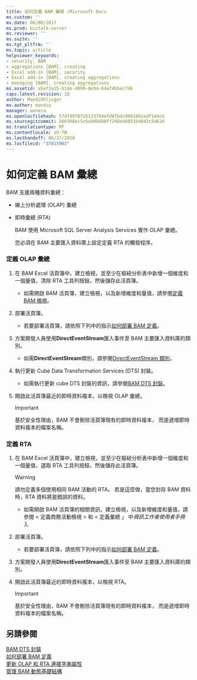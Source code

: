 ```yaml
---
title: 如何定義 BAM 彙總 |Microsoft Docs
ms.custom: ''
ms.date: 06/08/2017
ms.prod: biztalk-server
ms.reviewer: ''
ms.suite: ''
ms.tgt_pltfrm: ''
ms.topic: article
helpviewer_keywords:
- security, BAM
- aggregations [BAM], creating
- Excel add-in [BAM], security
- Excel add-in [BAM], creating aggregations
- managing [BAM], creating aggregations
ms.assetid: a5ef3a15-b1de-4099-8e94-64af4b5ec746
caps.latest.revision: 18
author: MandiOhlinger
ms.author: mandia
manager: anneta
ms.openlocfilehash: 57df4978f2b133794efd8fbdc99819bcedf144cb
ms.sourcegitcommit: 266308ec5c6a9d8d80ff298ee6051b4843c5d626
ms.translationtype: MT
ms.contentlocale: zh-TW
ms.lasthandoff: 06/27/2018
ms.locfileid: "37015903"
---
```

# <a name="how-to-define-bam-aggregations"></a>如何定義 BAM 彙總
BAM 支援兩種資料彙總：  
  
- 線上分析處理 (OLAP) 彙總  
  
- 即時彙總 (RTA)  
  
  BAM 使用 Microsoft SQL Server Analysis Services 實作 OLAP 彙總。  
  
  您必須在 BAM 主要匯入資料庫上設定定義 RTA 的觸發程序。  
  
### <a name="to-define-olap-aggregations"></a>定義 OLAP 彙總  
  
1.  在 BAM Excel 活頁簿中，建立檢視，並至少在樞紐分析表中新增一個維度和一個量值，清除 RTA 工具列按鈕，然後儲存此活頁簿。  
  
    -   如需開啟 BAM 活頁簿，建立檢視，以及新增維度和量值，請參閱[定義 BAM 檢視](../core/defining-a-bam-view.md)。  
  
2.  部署活頁簿。  
  
    -   若要部署活頁簿，請依照下列中的指示[如何部署 BAM 定義](../core/how-to-deploy-bam-definitions.md)。  
  
3.  方案開發人員使用**DirectEventStream**匯入事件至 BAM 主要匯入資料庫的類別。  
  
    -   如需**DirectEventStream**類別，請參閱[DirectEventStream 類別](http://msdn.microsoft.com/library/microsoft.biztalk.bam.eventobservation.directeventstream.aspx)。  
  
4.  執行更新 Cube Data Transformation Services (DTS) 封裝。  
  
    -   如需執行更新 cube DTS 封裝的資訊，請參閱[BAM DTS 封裝](../core/bam-dts-packages.md)。  
  
5.  開啟此活頁簿最近的即時資料複本，以檢視 OLAP 彙總。  
  
    > [!IMPORTANT]
    >  基於安全性理由，BAM 不會刪除活頁簿現有的即時資料複本， 而是遞增即時資料複本的檔案名稱。  
  
### <a name="to-define-the-rta"></a>定義 RTA  
  
1.  在 BAM Excel 活頁簿中，建立檢視，並至少在樞紐分析表中新增一個維度和一個量值，選取 RTA 工具列按鈕，然後儲存此活頁簿。  
  
    > [!WARNING]
    >  請勿定義多個使用相同 BAM 活動的 RTA。 若是這麼做，當您封存 BAM 資料時，RTA 資料將是錯誤的資料。  
  
    -   如需開啟 BAM 活頁簿的相關資訊，建立檢視，以及新增維度和量值，請參閱 < 定義商務活動檢視 > 和 < 定義彙總 」 中*資訊工作者使用者手冊 》*。  
  
2.  部署活頁簿。  
  
    -   若要部署活頁簿，請依照下列中的指示[如何部署 BAM 定義](../core/how-to-deploy-bam-definitions.md)。  
  
3.  方案開發人員使用**DirectEventStream**匯入事件至 BAM 主要匯入資料庫的類別。  

  
4.  開啟此活頁簿最近的即時資料複本，以檢視 RTA。  
  
    > [!IMPORTANT]
    >  基於安全性理由，BAM 不會刪除活頁簿現有的即時資料複本， 而是遞增即時資料複本的檔案名稱。  
  
## <a name="see-also"></a>另請參閱  
 [BAM DTS 封裝](../core/bam-dts-packages.md)   
 [如何部署 BAM 定義](../core/how-to-deploy-bam-definitions.md)   
 [更新 OLAP 和 RTA 連接字串屬性](../core/updating-olap-and-rta-connection-string-properties.md)   
 [管理 BAM 動態基礎結構](../core/managing-the-bam-dynamic-infrastructure.md)